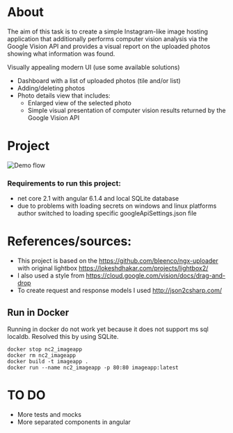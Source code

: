 # About
The aim of this task is to create a simple Instagram-like image hosting application that
additionally performs computer vision analysis via the Google Vision API and provides a
visual report on the uploaded photos showing what information was found.

Visually appealing modern UI (use some available solutions)
- Dashboard with a list of uploaded photos (tile and/or list)
- Adding/deleting photos
- Photo details view that includes:
    - Enlarged view of the selected photo
    - Simple visual presentation of computer vision results returned by the Google Vision API

# Project
![Demo flow](demo.gif?raw=true "Demo flow")
### Requirements to run this project:
- net core 2.1 with angular 6.1.4 and local SQLite database
- due to problems with loading secrets on windows and linux platforms author switched to loading specific googleApiSettings.json file

# References/sources:
- This project is based on the https://github.com/bleenco/ngx-uploader with original lightbox https://lokeshdhakar.com/projects/lightbox2/
- I also used a style from https://cloud.google.com/vision/docs/drag-and-drop
- To create request and response models I used http://json2csharp.com/ 

## Run in Docker
Running in docker do not work yet because it does not support ms sql localdb. Resolved this by using SQLite.
```
docker stop nc2_imageapp
docker rm nc2_imageapp
docker build -t imageapp .
docker run --name nc2_imageapp -p 80:80 imageapp:latest
```

# TO DO
- More tests and mocks
- More separated components in angular